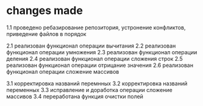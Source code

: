 # changes made

1.1 проведено ребазирование репозитория, устронение конфликтов, приведение файлов в порядок

2.1 реализован функционал операции вычитания
2.2 реализован функционал операции умножения
2.3 реализован функционал операции деления
2.4 реализован функционал операции сложения строк
2.5 реализован функционал операции отрицание значения
2.6 реализован функционал операции сложение массивов

3.1 корректировка названий перемнных
3.2 корректировка названий переменных
3.3 исправление и доработка операции сложение массивов
3.4 переработана функция очистки полей



